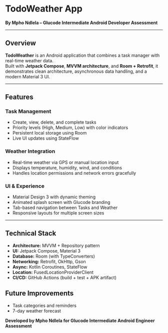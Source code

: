 # TodoWeather App  
**By Mpho Ndlela – Glucode Intermediate Android Developer Assessment**

---

## Overview  
**TodoWeather** is an Android application that combines a task manager with real-time weather data.  
Built with **Jetpack Compose**, **MVVM architecture**, and **Room + Retrofit**, it demonstrates clean architecture, asynchronous data handling, and a modern Material 3 UI.

---

## Features  

### Task Management  
- Create, view, delete, and complete tasks  
- Priority levels (High, Medium, Low) with color indicators  
- Persistent local storage using Room  
- Live UI updates using StateFlow  

### Weather Integration  
- Real-time weather via GPS or manual location input  
- Displays temperature, humidity, wind, and conditions  
- Handles location permissions and network errors gracefully  

### UI & Experience  
- Material Design 3 with dynamic theming  
- Animated splash screen with Glucode branding  
- Tab-based navigation between Tasks and Weather  
- Responsive layouts for multiple screen sizes  

---

## Technical Stack  
- **Architecture:** MVVM + Repository pattern  
- **UI:** Jetpack Compose, Material 3  
- **Database:** Room (with TypeConverters)  
- **Networking:** Retrofit, OkHttp, Gson  
- **Async:** Kotlin Coroutines, StateFlow  
- **Location:** FusedLocationProviderClient  
- **CI/CD:** GitHub Actions (build + test + APK artifact)  

## Future Improvements  
- Task categories and reminders  
- 7-day weather forecast 

**Developed by Mpho Ndlela for Glucode Intermediate Android Engineer Assessment**

